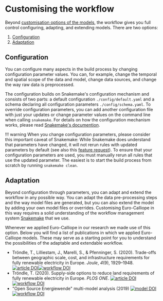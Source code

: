 # Customising the workflow

Beyond [customisation options of the models](../model/customisation.md), the workflow gives you full control configuring, adapting, and extending models. There are two options:

1. [Configuration](./customisation.md#configuration)
2. [Adaptation](./customisation.md#adaptation)

## Configuration

You can configure many aspects in the build process by changing configuration parameter values.
You can, for example, change the temporal and spatial scope of the data and model, change data sources, and change the way raw data is preprocessed.

The configuration builds on Snakemake's configuration mechanism and consists of two parts: a default configuration `./config/default.yaml` and a schema declaring all configuration parameters `./config/schema.yaml`.
To override configuration parameters, you can add another configuration file with just your updates or change parameter values on the command line when calling `snakemake`.
For details on how the configuration mechanism works, please read [Snakemake's documention](https://snakemake.readthedocs.io/en/v6.1.1/snakefiles/configuration.html).

!!! warning
    When you change configuration parameters, please consider this important caveat of Snakemake:
    While Snakemake does understand that parameters have changed, it will not rerun rules with updated parameters by default (see also this [feature request](https://github.com/snakemake/snakemake/issues/976)).
    To ensure that your configuration parameters are used, you must manually rerun all rules that use the updated parameter.
    The easiest is to start the build process from scratch by running `snakemake clean`.

## Adaptation

Beyond configuration through parameters, you can adapt and extend the workflow in any possible way.
You can adapt the data pre-processing steps and the way model files are generated, but you can also extend the model by adding your own model files or overrides.
Customising Euro-Calliope in this way requires a solid understanding of the workflow management system [Snakemake](https://snakemake.readthedocs.io/en/v6.1.1/index.html) that we use.

Whenever we applied Euro-Calliope in our research we made use of this option.
Below you will find a list of publications in which we applied Euro-Calliope models.
These may serve as a starting point for you to understand the possibilities of the adaptable and extendable workflow.

* Tröndle, T., Lilliestam, J., Marelli, S., &#38; Pfenninger, S. (2020). Trade-offs between geographic scale, cost, and infrastructure requirements for fully renewable electricity in Europe. <i>Joule</i>, <i>4</i>(9), 1929–1948. [![article DOI](https://img.shields.io/badge/article-10.1016/j.joule.2020.07.018-blue)](https://doi.org/10.1016/j.joule.2020.07.018)[![workflow DOI](https://img.shields.io/badge/workflow-10.5281/zenodo.3950774-blue)](https://doi.org/10.5281/zenodo.3950774)
* Tröndle, T. (2020). Supply-side options to reduce land requirements of fully renewable electricity in Europe. <i>PLOS ONE</i>. [![article DOI](https://img.shields.io/badge/article-10.1371/journal.pone.0236958-blue)](https://doi.org/10.1371/journal.pone.0236958)[![workflow DOI](https://img.shields.io/badge/workflow-10.5281/zenodo.3956530-blue)](https://doi.org/10.5281/zenodo.3956530)
* "Open Source Energiewende" multi-model analysis (2019) [![model DOI](https://img.shields.io/badge/model-10.5281/zenodo.4085047-blue)](https://doi.org/10.5281/zenodo.4085047)[![workflow DOI](https://img.shields.io/badge/workflow-github/ose-blue)](https://github.com/timtroendle/calliope-in-ose-model-comparison)

